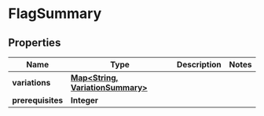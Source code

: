 

# FlagSummary


## Properties

| Name | Type | Description | Notes |
|------------ | ------------- | ------------- | -------------|
|**variations** | [**Map&lt;String, VariationSummary&gt;**](VariationSummary.md) |  |  |
|**prerequisites** | **Integer** |  |  |



